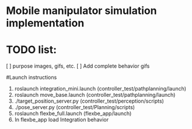 # Mobile manipulator simulation implementation

# TODO list:

[ ] purpose images, gifs, etc.
[ ] Add complete behavior gifs

#Launch instructions

1. roslaunch integration_mini.launch (controller_test/pathplanning/launch)
2. roslaunch move_base.launch (controller_test/pathplanning/launch)
3. ./target_position_server.py (controller_test/perception/scripts)
4. ./pose_server.py (controller_test/Planning/scripts)
5. roslaunch flexbe_full.launch (flexbe_app/launch)
6. In flexbe_app load Integration behavior

